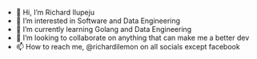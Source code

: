 - 👋 Hi, I’m Richard Ilupeju
- 👀 I’m interested in Software and Data Engineering
- 🌱 I’m currently learning Golang and Data Engineering
- 💞️ I’m looking to collaborate on anything that can make me a better dev
- 📫 How to reach me, @richardilemon on all socials except facebook 

<!---
Richardilemon/Richardilemon is a ✨ special ✨ repository because its `README.md` (this file) appears on your GitHub profile.
You can click the Preview link to take a look at your changes.
--->
